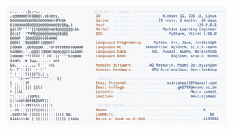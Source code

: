 <picture>
  <source srcset="https://raw.githubusercontent.com/mmazinjameel/mmazinjameel/main/dark_mode.svg?v=1738526945" media="(prefers-color-scheme: dark)">
  <img src="https://raw.githubusercontent.com/mmazinjameel/mmazinjameel/main/light_mode.svg?v=1738526945">
</picture>
